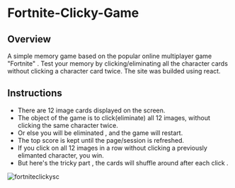 # Fortnite-Clicky-Game

## Overview
A simple memory game based on the popular online multiplayer game "Fortnite" . Test your memory by clicking/eliminating all the character cards without clicking a character card twice. 
The site was builded using react.



## Instructions 
* There are 12 image cards displayed on the screen.
* The object of the game is to click(eliminate) all 12 images, without clicking the same character twice. 
* Or else you will be eliminated , and  the game will restart.
* The top score is kept until the page/session is refreshed.
* If you click on all 12 images in a row without clicking a previously elimanted character, you win.
* But here's the tricky part , the cards will shuffle around after each click .

![fortniteclickysc](https://user-images.githubusercontent.com/36983507/47628136-6fffef80-db0a-11e8-9fce-96d9cacb2d3e.JPG)



